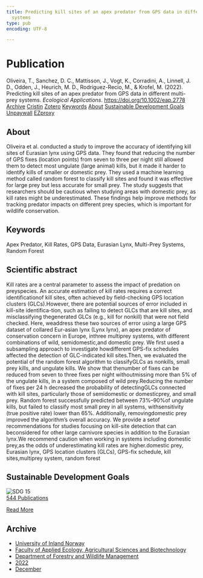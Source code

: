 ```yaml
---
title: Predicting kill sites of an apex predator from GPS data in different multi-prey
  systems
type: pub
encoding: UTF-8

---
```

<h1>Publication</h1>
<article id="csl-bib-container-RDQXXEG3" class="csl-bib-container">
  <div class="csl-bib-body"> <div class="csl-entry">Oliveira, T., Sanchez, D. C., Mattisson, J., Vogt, K., Corradini, A., Linnell, J. D., Odden, J., Heurich, M. D., Rodríguez-Recio, M., &#38; Krofel, M. (2022). Predicting kill sites of an apex predator from GPS data in different multi-prey systems. <i>Ecological Applications</i>. <a href="https://doi.org/10.1002/eap.2778">https://doi.org/10.1002/eap.2778</a></div> </div>
  <div class="csl-bib-buttons">
    <a href="#taxonomy-article-RDQXXEG3" alt="archive" class="csl-bib-button">Archive</a>
    <a href="https://app.cristin.no/results/show.jsf?id=2087726" alt="Cristin" class="csl-bib-button">Cristin</a>
    <a href="http://zotero.org/groups/5881554/items/RDQXXEG3" alt="Zotero" class="csl-bib-button">Zotero</a>
    <a href="#keywords-article-RDQXXEG3" alt="keywords" class="csl-bib-button">Keywords</a>
    <a href="#about-article-RDQXXEG3" alt="about_pub" class="csl-bib-button">About</a>
    <a href="#sdg-article-RDQXXEG3" alt="sdg" class="csl-bib-button">Sustainable Development Goals</a>
    <a href="https://onlinelibrary.wiley.com/doi/pdfdirect/10.1002/eap.2778" alt="Unpaywall" class="csl-bib-button">Unpaywall</a>
    <a href="https://onlinelibrary.wiley.com/doi/pdfdirect/10.1002/eap.2778" alt="EZproxy" class="csl-bib-button">EZproxy</a>
  </div>
  <div id="csl-bib-meta-container-RDQXXEG3"></div>
</article>
<div id="csl-bib-meta-RDQXXEG3" class="csl-bib-meta">
  <article id="about-article-RDQXXEG3" class="about_pub-article">
    <h1>About</h1>
    Oliveira et al. conducted a study to improve the accuracy of identifying kill sites of Eurasian lynx using GPS data. They found that reducing the number of GPS fixes (location points) from seven to three per night still allowed them to detect most ungulate (large animal) kills, but it made it harder to identify kills of smaller or domestic prey. They used a machine learning method called random forest to classify kill sites and found it was effective for large prey but less accurate for small prey. The study suggests that researchers should be cautious when studying areas with domestic prey, as kill rates might be underestimated. These findings help improve methods for tracking predator impacts on different prey species, which is important for wildlife conservation.
  </article>
  <article id="keywords-article-RDQXXEG3" class="keywords-article">
    <h1>Keywords</h1>
    Apex Predator, Kill Rates, GPS Data, Eurasian Lynx, Multi-Prey Systems, Random Forest
  </article>
  <article id="abstract-article-RDQXXEG3" class="abstract-article">
    <h1>Scientific abstract</h1>
    Kill rates are a central parameter to assess the impact of predation on preyspecies. An accurate estimation of kill rates requires a correct identificationof kill sites, often achieved by field-checking GPS location clusters (GLCs).However, there are potential sources of error included in kill-site identifica-tion, such as failing to detect GLCs that are kill sites, and misclassifying thegenerated GLCs (e.g., kill for nonkill) that were not field checked. Here, weaddress these two sources of error using a large GPS dataset of collared Eur-asian lynx (Lynx lynx), an apex predator of conservation concern in Europe, inthree multiprey systems, with different combinations of wild, semidomestic,and domestic prey. We first used a subsampling approach to investigate howdifferent GPS-fix schedules affected the detection of GLC-indicated kill sites.Then, we evaluated the potential of the random forest algorithm to classifyGLCs as nonkills, small prey kills, and ungulate kills. We show that thenumber of fixes can be reduced from seven to three fixes per night withoutmissing more than 5% of the ungulate kills, in a system composed of wild prey.Reducing the number of fixes per 24 h decreased the probability of detectingGLCs connected with kill sites, particularly those of semidomestic or domesticprey, and small prey. Random forest successfully predicted between 73%–90%of ungulate kills, but failed to classify most small prey in all systems, withsensitivity  (true  positive  rate)  lower  than  65%.  Additionally,  removingdomestic prey improved the algorithm’s overall accuracy. We provide a setof recommendations for studies focusing on kill-site detection that can beconsidered for other large carnivore species in addition to the Eurasian lynx.We recommend caution when working in systems including domestic prey,as the odds of underestimating kill rates are higher.domestic prey, Eurasian lynx, GPS location clusters (GLCs), GPS-fix schedule, kill sites,multiprey system, random forest
  </article>
  <article id="sdg-article-RDQXXEG3" class="sdg-article">
    <h1>Sustainable Development Goals</h1>
    <div class="sdg-container"><div id="sdg15" class="sdg">
        <img src="{{< params subfolder >}}images/sdg/sdg15_en.png" class="image" alt="SDG 15">
        <div class="sdg-overlay">
          <a href="{{< params subfolder >}}en/archive/?sdg=15#archive" class="sdg-publication-count"><span>544</span> Publications</a>
          <p><a href="https://sdgs.un.org/goals/goal15" class="sdg-read-more">Read More</a></p>
        </div>
      </div></div>
  </article>
  <article id="taxonomy-article-RDQXXEG3" class="taxonomy-article">
    <h1>Archive</h1>
    <ul>
      <li><a href="{{< params subfolder >}}en/archive/?key=3DCRN523">University of Inland Norway</a></li>
      <li><a href="{{< params subfolder >}}en/archive/?key=T77LXH6D">Faculty of Applied Ecology, Agricultural Sciences and Biotechnology</a></li>
      <li><a href="{{< params subfolder >}}en/archive/?key=7TRARPE3">Department of Forestry and Wildlife Management</a></li>
      <li><a href="{{< params subfolder >}}en/archive/?key=H9K9UC39">2022</a></li>
      <li><a href="{{< params subfolder >}}en/archive/?key=JPY93KVC">December</a></li>
    </ul>
  </article>
</div>

